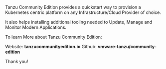 Tanzu Community Edition provides a quickstart way to provision a Kubernetes centric platform on any Infrastructure/Cloud Provider of choice. 

It also helps installing additional tooling needed to Update, Manage and Monitor Modern Applications.

To learn More about Tanzu Community Edition:

Website: **tanzucommunityedition.io**
Github:  **vmware-tanzu/community-edition**


Thank you!